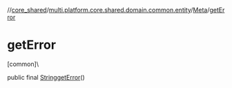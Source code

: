 //[core_shared](../../../index.md)/[multi.platform.core.shared.domain.common.entity](../index.md)/[Meta](index.md)/[getError](get-error.md)

# getError

[common]\

public final [String](https://docs.oracle.com/javase/8/docs/api/java/lang/String.html)[getError](get-error.md)()
